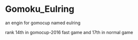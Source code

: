 # Gomoku_Eulring

an engin for gomocup named eulring

rank 14th in gomocup-2016 fast game and 17th in normal game 
